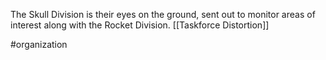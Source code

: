 The Skull Division is their eyes on the ground, sent out to monitor areas of interest along with the Rocket Division. [[Taskforce Distortion]]

#organization 